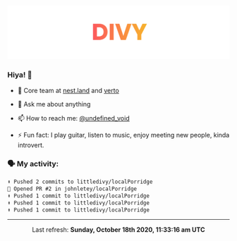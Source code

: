 
![](https://github.com/divy-work/divy-work/raw/master/assets/divy.png)

### Hiya! 👋

- 🔭 Core team at [nest.land](https://github.com/nestdotland/nest.land) and [verto](https://github.com/useverto/verto)

- 💬 Ask me about anything

- 📫 How to reach me: [@undefined_void](https://instagram.com/divy.exe)

- ⚡ Fun fact: I play guitar, listen to music, enjoy meeting new people, kinda introvert.

### 🗣 My activity:

```
⬆️ Pushed 2 commits to littledivy/localPorridge
💪 Opened PR #2 in johnletey/localPorridge
⬆️ Pushed 1 commit to littledivy/localPorridge
⬆️ Pushed 1 commit to littledivy/localPorridge
⬆️ Pushed 1 commit to littledivy/localPorridge
```

------------
<p align="center">Last refresh: <b>Sunday, October 18th 2020, 11:33:16 am UTC</b></p>
